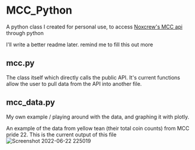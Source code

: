 # MCC_Python

A python class I created for personal use, to access [Noxcrew's MCC api](https://github.com/Noxcrew/mcchampionship-api) through python

I'll write a better readme later. remind me to fill this out more

## mcc.py

The class itself which directly calls the public API. It's current functions allow the user to pull data from the API into another file.

## mcc_data.py

My own example / playing around with the data, and graphing it with plotly.

An example of the data from yellow tean (their total coin counts) from MCC pride 22. This is the current output of this file
![Screenshot 2022-06-22 225019](https://user-images.githubusercontent.com/94010300/175205160-58ede6b3-ca4b-412c-bab2-a208a770fce5.png)
